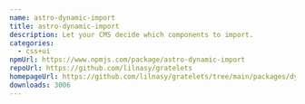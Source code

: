 ```yaml
---
name: astro-dynamic-import
title: astro-dynamic-import
description: Let your CMS decide which components to import.
categories:
  - css+ui
npmUrl: https://www.npmjs.com/package/astro-dynamic-import
repoUrl: https://github.com/lilnasy/gratelets
homepageUrl: https://github.com/lilnasy/gratelets/tree/main/packages/dynamic-import
downloads: 3006
---
```

